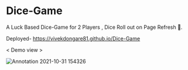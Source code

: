 # Dice-Game
A Luck Based Dice-Game for 2 Players , Dice Roll out on Page Refresh 🎲. 

Deployed- https://vivekdongare81.github.io/Dice-Game

< Demo view >

![Annotation 2021-10-31 154326](https://user-images.githubusercontent.com/74758376/139577861-fdf8e396-a238-4378-af2b-b145ad1190bf.jpg)
